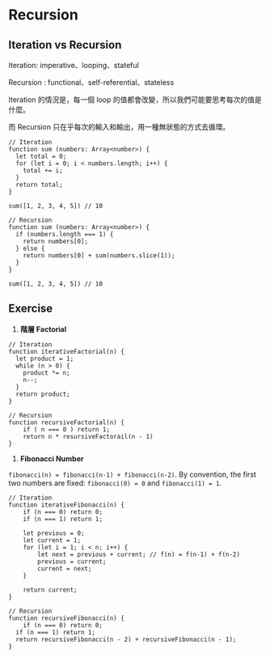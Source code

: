 # Recursion

## Iteration vs Recursion

Iteration: imperative、looping、stateful

Recursion : functional、self-referential、stateless

Iteration 的情況是，每一個 loop 的值都會改變，所以我們可能要思考每次的值是什麼。

而 Recursion 只在乎每次的輸入和輸出，用一種無狀態的方式去循環。

```tsx
// Iteration
function sum (numbers: Array<number>) {
  let total = 0;
  for (let i = 0; i < numbers.length; i++) {
    total += i;
  }
  return total;
}

sum([1, 2, 3, 4, 5]) // 10

// Recursion
function sum (numbers: Array<number>) {
  if (numbers.length === 1) {
    return numbers[0];
  } else {
    return numbers[0] + sum(numbers.slice(1));
  }
}

sum([1, 2, 3, 4, 5]) // 10
```

## Exercise

1. **階層 Factorial**

```tsx
// Iteration
function iterativeFactorial(n) {
  let product = 1;
  while (n > 0) {
    product *= n;
    n--;
  }
  return product;
}

// Recursion
function recursiveFactorial(n) {
	if ( n === 0 ) return 1;
	return n * resursiveFactorail(n - 1)
}
```

1. **Fibonacci Number**

`fibonacci(n) = fibonacci(n-1) + fibonacci(n-2)`. By convention, the first two numbers are fixed: `fibonacci(0) = 0` and `fibonacci(1) = 1`.

```tsx
// Iteration
function iterativeFibonacci(n) {
	if (n === 0) return 0;
	if (n === 1) return 1;
	
	let previous = 0;
	let current = 1;
	for (let i = 1; i < n; i++) {
		let next = previous + current; // f(n) = f(n-1) + f(n-2)
		previous = current;
		current = next; 
	}

	return current;
}

// Recursion
function recursiveFibonacci(n) {
	if (n === 0) return 0;
  if (n === 1) return 1;
  return recursiveFibonacci(n - 2) + recursiveFibonacci(n - 1);
}
```